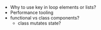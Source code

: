 - Why to use key in loop elements or lists?
- Performance tooling
- functional vs class components?
  - class mutates state?
